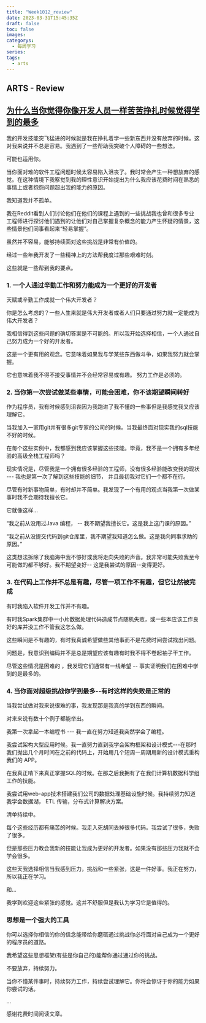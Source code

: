 ```yaml
---
title: "Week1012_review"
date: 2023-03-31T15:45:35Z
draft: false 
toc: false
images:
categorys:
  - 每周学习
series:
tags:
  - arts 
---
```


## ARTS - Review
## [为什么当你觉得你像开发人员一样苦苦挣扎时候觉得学到的最多](https://medium.freecodecamp.org/why-you-learn-the-most-when-you-feel-like-youre-struggling-as-a-developer-7513327c8ee4)


我的开发技能突飞猛进的时候就是我在挣扎着学一些新东西并没有放弃的时候。这对我来说并不总是容易。我遇到了一些帮助我突破个人障碍的一些想法。

可能也适用你。

当你面对难的软件工程问题时候太容易陷入沮丧了。我时常会产生一种想放弃的感觉。在这种情境下我察觉到我的理性意识开始提出为什么我应该花费时间在熟悉的事情上或者抱怨问题超出我的能力的原因。

我知道我并不孤单。

我在Reddit看到人们讨论他们在他们的课程上遇到的一些挑战我也曾和很多专业工程师进行探讨他们遇到的让他们对自己掌握复杂概念的能力产生怀疑的情景，这些情景他们同事看起来“轻易掌握”。

虽然并不容易，能够持续面对这些挑战是非常有价值的。

经过一些年我开发了一些精神上的方法帮我度过那些艰难时刻。

这些就是一些帮到我的要点。

### 1. 一个人通过辛勤工作和努力能成为一个更好的开发者
天赋或辛勤工作成就一个伟大开发者？

你是怎么考虑的？一些人生来就是伟大开发者或者人们只要通过努力就一定能成为伟大开发者？

我相信得到这些问题的确切答案是不可能的。所以我开始选择相信，一个人通过自己努力成为一个好的开发者。

这是一个更有用的观念。它意味着如果我与学某些东西做斗争，如果我努力就会掌握。

它也意味着我不得不接受事情并不会经常容易或有趣。 努力工作是必须的。


### 2. 当你第一次尝试做某些事情，可能会困难，你不该期望瞬间转好

作为程序员，我有时候感到沮丧因为我跑进了我不懂的一些事但是我感觉我又应该理解它。

当我加入一家用git并有很多git专家的公司的时候。当我最终面对现实我的sql技能不好的时候。

在每个这些实例中，我都感到我应该掌握这些技能。毕竟，我不是一个拥有多年经验的高级全栈工程师吗？

现实情况是，尽管我是一个拥有很多经验的工程师，没有很多经验能改变我的现状 --- 我也是第一次了解到这些技能的细节， 并且最初我对它们一个都不在行。

尽管有时新事物简单，有时却并不简单。我发现了一个有用的观点当我第一次做某事时我不会期待我擅长它。

它就像这样...

“我之前从没用过Java 编程， -- 我不期望我擅长它。这是我上这门课的原因。”

“我之前从没提交代码到git仓库里，我不期望我知道怎么做。这是我向同事求助的原因。”

这类想法拆除了我脑海中我不够好或我将走向失败的声音。我非常可能失败我至今可能做的都不够好。我不期望变好-- 这是我尝试的原因--变得更好。

### 3. 在代码上工作并不总是有趣，尽管一项工作不有趣，但它让然被完成

有时我陷入软件开发工作并不有趣。

有时我Spark集群中一小片数据处理代码造成节点随机失败，或一些本应该工作良好的库并没工作不管我这怎么做。

这些瞬间是不有趣的，有时我真诚希望做些其他事而不是花费时间尝试找出问题。

问题是，我意识到编码并不是总是期望应该有趣有时我不得不卷起袖子干工作。

尽管这些情况是困难的 ，我发现它们通常有一线希望 -- 事实证明我们在困难中学到的是最多的。

### 4. 当你面对超级挑战你学到最多--有时这样的失败是正常的 
当我尝试做对我来说很难的事，我发现那是我真的学到东西的瞬间。

对来来说有数十个例子都能举出。

我第一次拿起一本编程书 --- 我一直在努力知道我突然学会了编程。

我尝试架构大型应用时候。我一直努力直到我学会架构框架和设计模式---在那时我们抛出几个月时间在之前的代码上，开始用几个短周一周期用新的设计模式重构我们的 APP。

在我真正啃下来真正掌握SQL的时候。在那之后我拥有了在我们计算机数据科学组工作的技能。

我尝试用web-app技术搭建我们公司的数据处理基础设施时候。我持续努力知道我学会数据湖， ETL 传输，分布式计算解决方案。

清单持续中。

每个这些经历都有痛苦的时候。我走入死胡同丢掉很多代码。我尝试了很多，失败了很多。

但是那些压力教会我新的技能让我成为更好的开发者。如果没有那些压力我就不会学会很多。

这些天我选择相信当我感到压力，挑战和一些紧张，这是一件好事。我正在努力，所以我正在学习。

和...

我学到欢迎这些紧张的感觉。这并不舒服但是我认为学习它是值得的。

### 思想是一个强大的工具

你可以选择你相信的你的信念能带给你磨砺通过挑战你必将面对自己成为一个更好的程序员的道路。

我希望这些思想框架(有些是你自己的)能帮你通过通过你的挑战。

不要放弃，持续努力。

当你不懂某件事时，持续努力工作，持续尝试理解它。你将会惊讶于你的能力如果你尝试的话。



... 

感谢花费时间阅读文章。

	


